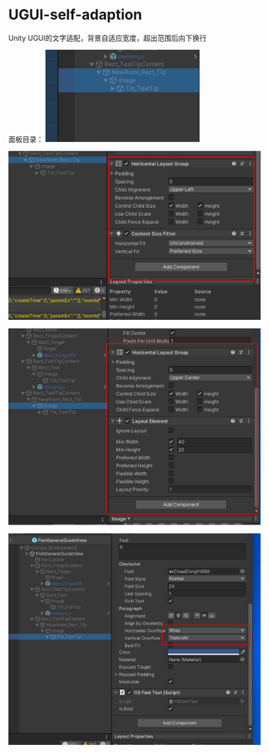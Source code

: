 # UGUI-self-adaption
Unity UGUI的文字适配，背景自适应宽度，超出范围后向下换行

面板目录：
![image](https://github.com/foolsparden/UGUI-self-adaption/blob/main/1.png)

![image](https://github.com/foolsparden/UGUI-self-adaption/blob/main/2.png)

![image](https://github.com/foolsparden/UGUI-self-adaption/blob/main/3.png)

![image](https://github.com/foolsparden/UGUI-self-adaption/blob/main/4.png)

